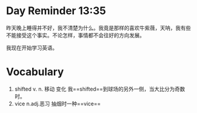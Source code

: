 # Day Reminder 13:35

昨天晚上睡得并不好，我不清楚为什么。我竟是那样的喜欢牛紫薇，天呐，我有些不能接受这个事实。不论怎样，事情都不会往好的方向发展。

我现在开始学习英语。

# Vocabulary

1. shifted v. n. 移动 变化
   我==shifted==到球场的另外一侧，当大比分为奇数时。
2. vice n.adj.恶习
   抽烟时一种==vice==

